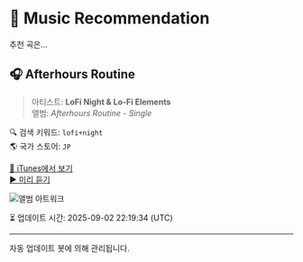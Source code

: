 
# 🎵 Music Recommendation

추천 곡은...

## 🎧 Afterhours Routine  
> 아티스트: **LoFi Night & Lo-Fi Elements**  
> 앨범: _Afterhours Routine - Single_  

🔍 검색 키워드: `lofi+night`  
🌎 국가 스토어: `JP`

[🔗 iTunes에서 보기](https://music.apple.com/jp/album/afterhours-routine/1828682328?i=1828682329&uo=4)  
[▶️ 미리 듣기](https://audio-ssl.itunes.apple.com/itunes-assets/AudioPreview211/v4/c6/68/59/c6685951-9217-fe44-7c43-53060ec0c33b/mzaf_2658684033034420095.plus.aac.p.m4a)

![앨범 아트워크](https://is1-ssl.mzstatic.com/image/thumb/Music211/v4/4a/0c/6c/4a0c6c77-02ff-f055-7d14-be4a5e354917/cover.jpg/100x100bb.jpg)

⏳ 업데이트 시간: 2025-09-02 22:19:34 (UTC)

---
자동 업데이트 봇에 의해 관리됩니다.
